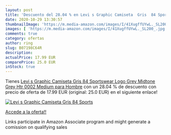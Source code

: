```yaml
---
layout: post
title: 'Descuento del 28.04 % en Levi s Graphic Camiseta  Gris  84 Sports'
date: 2020-10-29 13:30:57
thumbnailImage: 'https://m.media-amazon.com/images/I/41XugffUYwL._SL200_.jpg'
images: [ 'https://m.media-amazon.com/images/I/41XugffUYwL._SL200_.jpg' ]
comments: true
category: ofertas
author: ring
slug: B07198C64R
description:
actualPrice: 17.99 EUR
comparePrice: 25.0 EUR
inStock: true
---
```


Tienes [Levi s Graphic Camiseta  Gris  84 Sportswear Logo Grey Midtone Grey Htr 0002   Medium para Hombre](https://www.amazon.es/dp/B07198C64R/?tag=tolees-21) con un 28.04 % de descuento con precio de oferta de 17.99 EUR (original: 25.0 EUR) en el siguiente enlace!

[![Levi s Graphic Camiseta  Gris  84 Sports](https://m.media-amazon.com/images/I/41XugffUYwL._SL200_.jpg)](https://www.amazon.es/dp/B07198C64R/?tag=tolees-21)

[Accede a la oferta!!](https://www.amazon.es/dp/B07198C64R/?tag=tolees-21)

Links participate in Amazon Associate program and might generate a comission on qualifying sales



